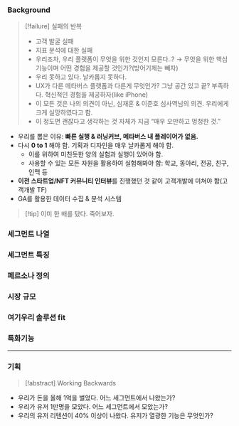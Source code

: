 ### Background
> [!failure] 실패의 반복
> - 고객 발굴 실패
> - 지표 분석에 대한 실패
> - 우리조차, 우리 플랫폼이 무엇을 위한 것인지 모른다..? → 무엇을 위한 핵심기능이며 어떤 경험을 제공할 것인가?(방어기제는 빼자)
> - 우리 못하고 있다. 날카롭지 못하다.
> - UX가 다른 메타버스 플랫폼과 다른게 무엇인가? 그냥 공간 있고 끝? 부족하다. 혁신적인 경험을 제공하자(like iPhone)
> - 이 모든 것은 나의 의견이 아닌, 심재훈 & 이준호 심사역님의 의견. 우리에게 크게 실망하였다고 함.
> - 이 정도면 괜찮다고 생각하는 것 자체가 지금 “매우 오만하고 멍청한 것.”
- 우리를 뽑은 이유: **빠른 실행 & 러닝커브, 메타버스 내 플레이어가 없음.**
- 다시 **0 to 1** 해야 함. 기획과 디자인을 매우 날카롭게 해야 함.
	- 이를 위하여 미친듯한 양의 실험과 실행이 있어야 함.
	- 사용할 수 있는 모든 자원을 활용하여 실험해봐야 함: 학교, 동아리, 전공, 친구, 인맥 등
- **이전 스타트업/NFT 커뮤니티 인터뷰**를 진행했던 것 같이 고객개발에 미쳐야 함(고객개발 TF)
- GA를 활용한 데이터 수집 & 분석 시스템
> [!tip] 이미 한 배를 탔다. 죽어보자.

### 세그먼트 나열

### 세그먼트 특징

### 페르소나 정의

### 시장 규모

### 여기우리 솔루션 fit

### 특화기능

***
### 기획
> [!abstract] Working Backwards
- 우리가 돈을 올해 1억을 벌었다. 어느 세그먼트에서 나왔는가?
- 우리가 유저 1만명을 모았다. 어느 세그먼트에서 모았는가?
- 우리의 유저 리텐션이 40% 이상이 나왔다. 유저가 열광한 기능은 무엇인가?